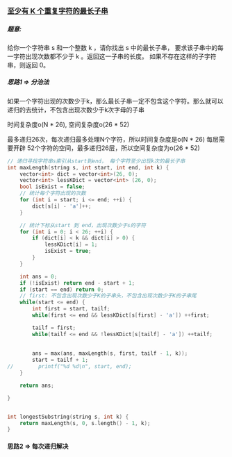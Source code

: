 ### [至少有 K 个重复字符的最长子串](https://leetcode.cn/problems/longest-substring-with-at-least-k-repeating-characters/)



##### 题意:
给你一个字符串 s 和一个整数 k ，请你找出 s 中的最长子串， 要求该子串中的每一字符出现次数都不少于 k 。返回这一子串的长度。
如果不存在这样的子字符串，则返回 0。

##### 思路1 => 分治法
如果一个字符出现的次数少于k，那么最长子串一定不包含这个字符。那么就可以递归的去统计，不包含出现次数少于k次字母的子串

时间复杂度o(N * 26), 空间复杂度o(26 * 52)

最多递归26次，每次递归最多处理N个字符，所以时间复杂度是o(N * 26)
每层需要开辟 52个字符的空间，最多递归26层，所以空间复杂度为o(26 * 52)

```c++
// 递归寻找字符串s索引从start到end， 每个字符至少出现k次的最长子串
int maxLength(string s, int start, int end, int k) {
    vector<int> dict = vector<int>(26, 0);
    vector<int> lessKDict = vector<int> (26, 0);
    bool isExist = false;
    // 统计每个字符出现的次数
    for (int i = start; i <= end; ++i) {
        dict[s[i] - 'a']++;
    }

    // 统计下标从start 到 end，出现次数少于s的字符
    for (int i = 0; i < 26; ++i) {
        if (dict[i] < k && dict[i] > 0) {
            lessKDict[i] = 1;
            isExist = true;
        }
    }

    int ans = 0;
    if (!isExist) return end - start + 1;
    if (start == end) return 0;
    // first: 不包含出现次数少于K的子串头，不包含出现次数少于K的子串尾
    while(start <= end) {
        int first = start, tailf;
        while(first <= end && lessKDict[s[first] - 'a']) ++first;

        tailf = first;
        while(tailf <= end && !lessKDict[s[tailf] - 'a']) ++tailf;
        
        
        ans = max(ans, maxLength(s, first, tailf - 1, k));
        start = tailf + 1;
//        printf("%d %d\n", start, end);
    }

    return ans;

}


int longestSubstring(string s, int k) {
    return maxLength(s, 0, s.length() - 1, k);
}
```


#### 思路2 => 每次递归解决